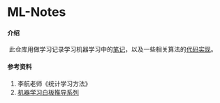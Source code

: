 # ML-Notes

#### 介绍

​	此仓库用做学习记录学习机器学习中的[笔记](./notes)，以及一些相关算法的[代码实现](./codes)。

#### 参考资料

1.  李航老师《统计学习方法》
2.  [机器学习白板推导系列](https://www.bilibili.com/video/BV1aE411o7qd?spm_id_from=333.1007.top_right_bar_window_custom_collection.content.click)

